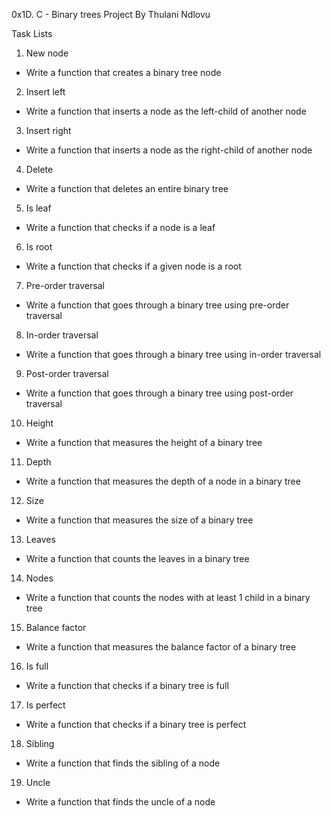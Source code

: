 0x1D. C - Binary trees Project By Thulani Ndlovu

Task Lists

1. New node
- Write a function that creates a binary tree node




2. Insert left
- Write a function that inserts a node as the left-child of another node




3. Insert right
- Write a function that inserts a node as the right-child of another node




4. Delete
- Write a function that deletes an entire binary tree




5. Is leaf
- Write a function that checks if a node is a leaf




6. Is root
- Write a function that checks if a given node is a root




7. Pre-order traversal
- Write a function that goes through a binary tree using pre-order traversal




8. In-order traversal
- Write a function that goes through a binary tree using in-order traversal




9. Post-order traversal
- Write a function that goes through a binary tree using post-order traversal




10. Height
- Write a function that measures the height of a binary tree




11. Depth
- Write a function that measures the depth of a node in a binary tree




12. Size
- Write a function that measures the size of a binary tree




13. Leaves
- Write a function that counts the leaves in a binary tree




14. Nodes
- Write a function that counts the nodes with at least 1 child in a binary tree




15. Balance factor
- Write a function that measures the balance factor of a binary tree




16. Is full
- Write a function that checks if a binary tree is full




17. Is perfect
- Write a function that checks if a binary tree is perfect




18. Sibling
- Write a function that finds the sibling of a node




19. Uncle
- Write a function that finds the uncle of a node




